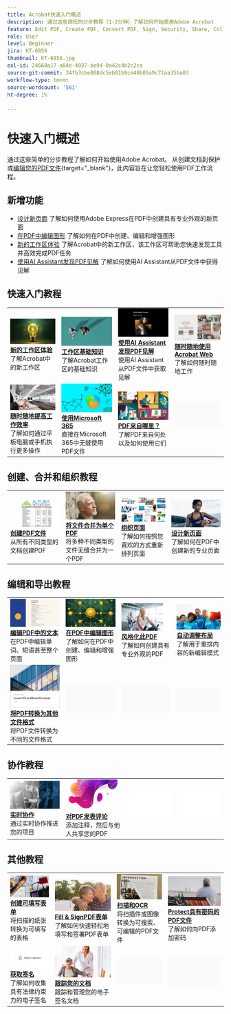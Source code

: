 ```yaml
---
title: Acrobat快速入门概述
description: 通过这些简短的分步教程（1-2分钟）了解如何开始使用Adobe Acrobat
feature: Edit PDF, Create PDF, Convert PDF, Sign, Security, Share, Collaboration, Workspace
role: User
level: Beginner
jira: KT-6856
thumbnail: KT-6856.jpg
exl-id: 24660a17-a04e-4937-be94-0a42c4b2c2ca
source-git-commit: 34fb3cbe888dc5eb81b9ce48b05a9c71aa35ba03
workflow-type: tm+mt
source-wordcount: '561'
ht-degree: 1%

---
```


# 快速入门概述

通过这些简单的分步教程了解如何开始使用Adobe Acrobat。 从创建文档到保护或[编辑您的PDF文件](https://www.adobe.com/acrobat/online/pdf-editor.html){target="_blank"}，此内容旨在让您轻松使用PDF工作流程。

## 新增功能

* [设计新页面](add-custom-page.md)
了解如何使用Adobe Express在PDF中创建具有专业外观的新页面
* [在PDF中编辑图形](edit-graphics.md)
了解如何在PDF中创建、编辑和增强图形
* [新的工作区体验](new-workspace.md)
了解Acrobat中的新工作区，该工作区可帮助您快速发现工具并高效完成PDF任务
* [使用AI Assistant发现PDF见解](ai-assistant.md)
了解如何使用AI Assistant从PDF文件中获得见解

## 快速入门教程

<table style="table-layout:fixed">
<tr>
  <td>
    <a href="new-workspace.md">
      <img alt="新的工作区体验" src="../assets/new-workspace.png" />
    </a>
    <div>
    <a href="new-workspace.md"><strong>新的工作区体验</strong></a>
    </div>
    了解Acrobat中的新工作区
    <br>
  </td>
  <td>
    <a href="get-to-know-the-acrobat-dc-interface.md">
      <img alt="工作区基础知识" src="../assets/workspace-basics.png" />
    </a>
    <div>
    <a href="get-to-know-the-acrobat-dc-interface.md"><strong>工作区基础知识</strong></a>
    </div>
    了解Acrobat工作区的基础知识
    <br>
  </td>
  <td>
    <a href="ai-assistant.md">
      <img alt="用AI助手发现PDF见解" src="../assets/ai-assistant.png" />
    </a>
    <div>
    <a href="ai-assistant.md"><strong>使用AI Assistant发现PDF见解</strong></a>
    </div>
    使用AI Assistant从PDF文件中获取见解
    <br>
  </td>
  <td>
    <a href="acrobatweb.md">
      <img alt="随时随地使用Acrobat Web" src="../assets/acrobat-web.png" />
    </a>
    <div>
    <a href="acrobatweb.md"><strong>随时随地使用Acrobat Web</strong></a>
    </div>
    了解如何随时随地工作
    <br>
  </td>
</tr>
<tr>
  <td>
    <a href="productivity.md">
      <img alt="随时随地提高工作效率" src="../assets/productivity.png" />
    </a>
    <div>
    <a href="productivity.md"><strong>随时随地提高工作效率</strong></a>
    </div>
    了解如何通过平板电脑或手机执行更多操作
    <br>
  </td>
    <td>
      <a href="../integrate/integrate-overview.md#microsoft">
        <img alt="使用Microsoft 365" src="../assets/microsoft-365.png" />
      </a>
      <div>
      <a href="../integrate/integrate-overview.md#microsoft"><strong>使用Microsoft 365</strong></a>
      </div>
      直接在Microsoft 365中无缝使用PDF文件
      <br> 
    </td>
    <td>
      <a href="where-do-pdfs-come-from.md">
        <img alt="PDF来自哪里？" src="../assets/where-pdfs.png" />
      </a>
      <div>
      <a href="where-do-pdfs-come-from.md"><strong>PDF来自哪里？</strong></a>
      </div>
      了解PDF来自何处以及如何使用它们
      <br>
    </td>
    <td>
    <img alt="间隔物" src="../assets/Grayspacer.png" />
      <div>
      <br>
    </td>
  </tr>
  </table>

## 创建、合并和组织教程

<table style="table-layout:fixed">
  <tr>
    <td>
      <a href="create-pdf.md">
        <img alt="创建PDF文件" src="../assets/create.png" />
      </a>
      <div>
      <a href="create-pdf.md"><strong>创建PDF文件</strong></a>
      </div>
      从所有不同类型的文档创建PDF
      <br>
    </td>
    <td>
      <a href="combine-to-pdf.md">
        <img alt="将多个文件合并为单个PDF" src="../assets/combine.png" />
      </a>
      <div>
      <a href="combine-to-pdf.md"><strong>将文件合并为单个PDF</strong></a>
      </div>
      将多种不同类型的文件无缝合并为一个PDF
      <br>
    </td>
    <td>
      <a href="organize.md">
        <img alt="整理页面" src="../assets/organize-pages.png" />
      </a>
      <div>
      <a href="organize.md"><strong>组织页面</strong></a>
      </div>
      了解如何按照您喜欢的方式重新排列页面
      <br>
    </td>
    <td>
      <a href="add-custom-page.md">
        <img alt="设计新页面" src="../assets/design.png" />
      </a>
      <div>
      <a href="add-custom-page.md"><strong>设计新页面</strong></a>
      </div>
     了解如何在PDF中创建新的专业页面
      <br>
    </td>
  </tr>
  </table>

## 编辑和导出教程

<table style="table-layout:fixed">
  <tr>
    <td>
      <a href="edit-pdf.md">
        <img alt="编辑PDF中的文本" src="../assets/edit-text.png" />
      </a>
      <div>
      <a href="edit-pdf.md"><strong>编辑PDF中的文本</strong></a>
      </div>
      在PDF中编辑单词、短语甚至整个页面
      <br>
    </td>
    <td>
      <a href="edit-graphics.md">
        <img alt="在PDF中编辑图形" src="../assets/edit-graphics.png" />
      </a>
      <div>
      <a href="edit-graphics.md"><strong>在PDF中编辑图形</strong></a>
      </div>
      了解如何在PDF中创建、编辑和增强图形
      <br>
    </td>
    <td>
      <a href="stylize-this-PDF.md">
        <img alt="设置此PDF的风格" src="../assets/stylize-pdf.png" />
      </a>
      <div>
      <a href="stylize-this-PDF.md"><strong>风格化此PDF</strong></a>
      </div>
      了解如何创建具有专业外观的PDF
      <br>
    </td>
   <td>
      <a href="auto-adjust-layout.md">
        <img alt="自动调整布局" src="../assets/auto-adjust.png" />
      </a>
      <div>
      <a href="auto-adjust-layout.md"><strong>自动调整布局</strong></a>
      </div>
      了解用于重排内容的新编辑模式
      <br>
    </td>
  </tr>
    <td>
      <a href="export-pdf.md">
        <img alt="将PDF转换为其他文件格式" src="../assets/convert.png" />
      </a>
      <div>
      <a href="export-pdf.md"><strong>将PDF转换为其他文件格式</strong></a>
      </div>
      将PDF文件转换为不同的文件格式
      <br>
    </td>
    <td>
   <img alt="间隔物" src="../assets/Grayspacer.png" />
    <div>
    <br>
  </td>
  <td>
   <img alt="间隔物" src="../assets/Grayspacer.png" />
    <div>
    <br>
  </td>
   <td>
   <img alt="间隔物" src="../assets/Grayspacer.png" />
    <div>
    <br>
  </td>
</tr>
</table>

## 协作教程

<table style="table-layout:fixed">
  <tr>
    <td>
      <a href="collaborate.md">
        <img alt="实时协作" src="../assets/collaborate.png" />
      </a>
      <div>
      <a href="collaborate.md"><strong>实时协作</strong></a>
      </div>
      通过实时协作推进您的项目
    </td>
    <td>
      <a href="comment-on-pdf-files.md">
        <img alt="对PDF发表评论" src="../assets/comment.png" />
      </a>
      <div>
      <a href="comment-on-pdf-files.md"><strong>对PDF发表评论</strong></a>
      </div>
      添加注释，然后与他人共享您的PDF
      <br>
    </td>
    <td>
    <img alt="间隔物" src="../assets/Whitespacer.png" />
      <div>
      <br>
    </td>
    <td>
    <img alt="间隔物" src="../assets/Whitespacer.png" />
      <div>
      <br>
    </td>
</tr>
</table>

## 其他教程

<table style="table-layout:fixed">
<tr>
  <td>
    <a href="create-fillable-forms.md">
      <img alt="创建可填写表单" src="../assets/fillable-forms.png" />
    </a>
    <div>
      <a href="create-fillable-forms.md"><strong>创建可填写表单</strong></a>
      </div>
      将扫描的纸张转换为可填写的表格
      <br>
  </td>
  <td>
    <a href="fill-and-sign.md">
      <img alt="Fill &amp; SignPDF表单" src="../assets/fill-sign.png" />
    </a>
    <div>
    <a href="fill-and-sign.md"><strong>Fill &amp; SignPDF表单</strong></a>
    </div>
    了解如何快速轻松地填写和签署PDF表单
    <br>
  </td>
  <td>
    <a href="scan-and-ocr.md">
      <img alt="扫描和OCR" src="../assets/scan.png" />
    </a>
    <div>
    <a href="scan-and-ocr.md"><strong>扫描和OCR</strong></a>
    </div>
    将扫描件或图像转换为可搜索、可编辑的PDF文件
    <br>
  </td>
  <td>
    <a href="password-protect.md">
      <img alt="Protect带密码的PDF文件" src="../assets/protect.png" />
    </a>
    <div>
    <a href="password-protect.md"><strong>Protect具有密码的PDF文件</strong></a>
    </div>
    了解如何向PDF添加密码
    <br>
  </td>
</tr>
<tr>
  <td>
    <a href="signatures.md">
      <img alt="获取签名" src="../assets/signatures.png" />
    </a>
    <div>
    <a href="signatures.md"><strong>获取签名</strong></a>
    </div>
    了解如何收集具有法律约束力的电子签名
    <br>
  </td>
  <td>
    <a href="track.md">
      <img alt="跟踪文档" src="../assets/track.png" />
    </a>
    <div>
    <a href="track.md"><strong>跟踪您的文档</strong></a>
    </div>
    跟踪和管理您的电子签名文档
    <br>
  </td>
  <td>
   <img alt="间隔物" src="../assets/Grayspacer.png" />
    <div>
    <br>
  </td>
  <td>
   <img alt="间隔物" src="../assets/Grayspacer.png" />
    <div>
    <br>
  </td>
</tr>
</table>

